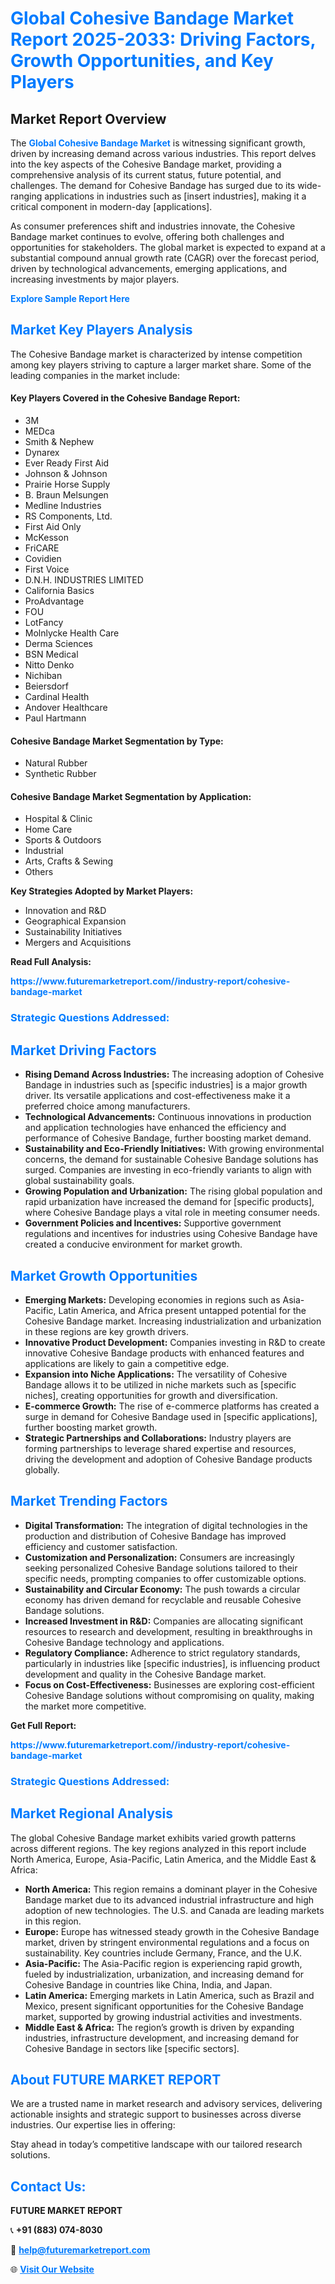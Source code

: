 <h1 style="color: #007BFF;">Global Cohesive Bandage Market Report 2025-2033: Driving Factors, Growth Opportunities, and Key Players</h1>

<section id="overview">
<h2>Market Report Overview</h2>
<p>The <a href="https://www.futuremarketreport.com//industry-report/cohesive-bandage-market" style="color: #007BFF; text-decoration: none;"><strong>Global Cohesive Bandage Market</strong></a> is witnessing significant growth, driven by increasing demand across various industries. This report delves into the key aspects of the Cohesive Bandage market, providing a comprehensive analysis of its current status, future potential, and challenges. The demand for Cohesive Bandage has surged due to its wide-ranging applications in industries such as [insert industries], making it a critical component in modern-day [applications].</p>
<p>As consumer preferences shift and industries innovate, the Cohesive Bandage market continues to evolve, offering both challenges and opportunities for stakeholders. The global market is expected to expand at a substantial compound annual growth rate (CAGR) over the forecast period, driven by technological advancements, emerging applications, and increasing investments by major players.</p>
</section>

<section id="overview">
<p><a href="https://www.futuremarketreport.com//request-sample/reportId=77507" style="color: #007BFF; text-decoration: none;"><strong>Explore Sample Report Here</strong></a></p>
</section>

<section id="key-players">
<h2 style="color: #007BFF;">Market Key Players Analysis</h2>
<p>The Cohesive Bandage market is characterized by intense competition among key players striving to capture a larger market share. Some of the leading companies in the market include:</p>
<h4>Key Players Covered in the Cohesive Bandage Report:</h4>
<ul><li>3M</li><li>MEDca</li><li>Smith &amp; Nephew</li><li>Dynarex</li><li>Ever Ready First Aid</li><li>Johnson &amp; Johnson</li><li>Prairie Horse Supply</li><li>B. Braun Melsungen</li><li>Medline Industries</li><li>RS Components, Ltd.</li><li>First Aid Only</li><li>McKesson</li><li>FriCARE</li><li>Covidien</li><li>First Voice</li><li>D.N.H. INDUSTRIES LIMITED</li><li>California Basics</li><li>ProAdvantage</li><li>FOU</li><li>LotFancy</li><li>Molnlycke Health Care</li><li>Derma Sciences</li><li>BSN Medical</li><li>Nitto Denko</li><li>Nichiban</li><li>Beiersdorf</li><li>Cardinal Health</li><li>Andover Healthcare</li><li>Paul Hartmann</li></ul>
<h4>Cohesive Bandage Market Segmentation by Type:</h4>
<ul><li>Natural Rubber</li><li>Synthetic Rubber</li></ul>

<h4>Cohesive Bandage Market Segmentation by Application:</h4>
<ul><li>Hospital &amp; Clinic</li><li>Home Care</li><li>Sports &amp; Outdoors</li><li>Industrial</li><li>Arts, Crafts &amp; Sewing</li><li>Others</li></ul>
<p><strong>Key Strategies Adopted by Market Players:</strong></p>
<ul>
<li>Innovation and R&D</li>
<li>Geographical Expansion</li>
<li>Sustainability Initiatives</li>
<li>Mergers and Acquisitions</li>
</ul>
</section>

<section>
<p><strong>Read Full Analysis: </strong></p><a href="https://www.futuremarketreport.com//industry-report/cohesive-bandage-market" style="color: #007BFF; text-decoration: none;"><strong>https://www.futuremarketreport.com//industry-report/cohesive-bandage-market</strong></a>
<h3 style="color: #007BFF;">Strategic Questions Addressed:</h3>
</section>

<section id="driving-factors">
<h2 style="color: #007BFF;">Market Driving Factors</h2>
<ul>
<li><strong>Rising Demand Across Industries:</strong> The increasing adoption of Cohesive Bandage in industries such as [specific industries] is a major growth driver. Its versatile applications and cost-effectiveness make it a preferred choice among manufacturers.</li>
<li><strong>Technological Advancements:</strong> Continuous innovations in production and application technologies have enhanced the efficiency and performance of Cohesive Bandage, further boosting market demand.</li>
<li><strong>Sustainability and Eco-Friendly Initiatives:</strong> With growing environmental concerns, the demand for sustainable Cohesive Bandage solutions has surged. Companies are investing in eco-friendly variants to align with global sustainability goals.</li>
<li><strong>Growing Population and Urbanization:</strong> The rising global population and rapid urbanization have increased the demand for [specific products], where Cohesive Bandage plays a vital role in meeting consumer needs.</li>
<li><strong>Government Policies and Incentives:</strong> Supportive government regulations and incentives for industries using Cohesive Bandage have created a conducive environment for market growth.</li>
</ul>
</section>

<section id="growth-opportunities">
<h2 style="color: #007BFF;">Market Growth Opportunities</h2>
<ul>
<li><strong>Emerging Markets:</strong> Developing economies in regions such as Asia-Pacific, Latin America, and Africa present untapped potential for the Cohesive Bandage market. Increasing industrialization and urbanization in these regions are key growth drivers.</li>
<li><strong>Innovative Product Development:</strong> Companies investing in R&D to create innovative Cohesive Bandage products with enhanced features and applications are likely to gain a competitive edge.</li>
<li><strong>Expansion into Niche Applications:</strong> The versatility of Cohesive Bandage allows it to be utilized in niche markets such as [specific niches], creating opportunities for growth and diversification.</li>
<li><strong>E-commerce Growth:</strong> The rise of e-commerce platforms has created a surge in demand for Cohesive Bandage used in [specific applications], further boosting market growth.</li>
<li><strong>Strategic Partnerships and Collaborations:</strong> Industry players are forming partnerships to leverage shared expertise and resources, driving the development and adoption of Cohesive Bandage products globally.</li>
</ul>
</section>

<section id="trending-factors">
<h2 style="color: #007BFF;">Market Trending Factors</h2>
<ul>
<li><strong>Digital Transformation:</strong> The integration of digital technologies in the production and distribution of Cohesive Bandage has improved efficiency and customer satisfaction.</li>
<li><strong>Customization and Personalization:</strong> Consumers are increasingly seeking personalized Cohesive Bandage solutions tailored to their specific needs, prompting companies to offer customizable options.</li>
<li><strong>Sustainability and Circular Economy:</strong> The push towards a circular economy has driven demand for recyclable and reusable Cohesive Bandage solutions.</li>
<li><strong>Increased Investment in R&D:</strong> Companies are allocating significant resources to research and development, resulting in breakthroughs in Cohesive Bandage technology and applications.</li>
<li><strong>Regulatory Compliance:</strong> Adherence to strict regulatory standards, particularly in industries like [specific industries], is influencing product development and quality in the Cohesive Bandage market.</li>
<li><strong>Focus on Cost-Effectiveness:</strong> Businesses are exploring cost-efficient Cohesive Bandage solutions without compromising on quality, making the market more competitive.</li>
</ul>
</section>

<section>
<p><strong>Get Full Report: </strong></p><a href="https://www.futuremarketreport.com//industry-report/cohesive-bandage-market" style="color: #007BFF; text-decoration: none;"><strong>https://www.futuremarketreport.com//industry-report/cohesive-bandage-market</strong></a>
<h3 style="color: #007BFF;">Strategic Questions Addressed:</h3>
</section>


<section id="regional-analysis">
<h2 style="color: #007BFF;">Market Regional Analysis</h2>
<p>The global Cohesive Bandage market exhibits varied growth patterns across different regions. The key regions analyzed in this report include North America, Europe, Asia-Pacific, Latin America, and the Middle East & Africa:</p>
<ul>
<li><strong>North America:</strong> This region remains a dominant player in the Cohesive Bandage market due to its advanced industrial infrastructure and high adoption of new technologies. The U.S. and Canada are leading markets in this region.</li>
<li><strong>Europe:</strong> Europe has witnessed steady growth in the Cohesive Bandage market, driven by stringent environmental regulations and a focus on sustainability. Key countries include Germany, France, and the U.K.</li>
<li><strong>Asia-Pacific:</strong> The Asia-Pacific region is experiencing rapid growth, fueled by industrialization, urbanization, and increasing demand for Cohesive Bandage in countries like China, India, and Japan.</li>
<li><strong>Latin America:</strong> Emerging markets in Latin America, such as Brazil and Mexico, present significant opportunities for the Cohesive Bandage market, supported by growing industrial activities and investments.</li>
<li><strong>Middle East & Africa:</strong> The region’s growth is driven by expanding industries, infrastructure development, and increasing demand for Cohesive Bandage in sectors like [specific sectors].</li>
</ul>
</section>

<footer>
<h2 style="color: #007BFF;">About FUTURE MARKET REPORT</h2>
<p>We are a trusted name in market research and advisory services, delivering actionable insights and strategic support to businesses across diverse industries. Our expertise lies in offering:</p>

<p>Stay ahead in today’s competitive landscape with our tailored research solutions.</p>

<h2 style="color: #007BFF;">Contact Us:</h2>
<p><strong>FUTURE MARKET REPORT</strong></p>
<p>📞 <strong>+91 (883) 074-8030</strong></p>
<p>📧 <strong><a href="mailto:help@futuremarketreport.com" style="color: #007BFF;">help@futuremarketreport.com</a></strong></p>
<p>🌐 <strong><a href="https://www.futuremarketreport.com/" style="color: #007BFF;">Visit Our Website</a></strong></p>
</footer>